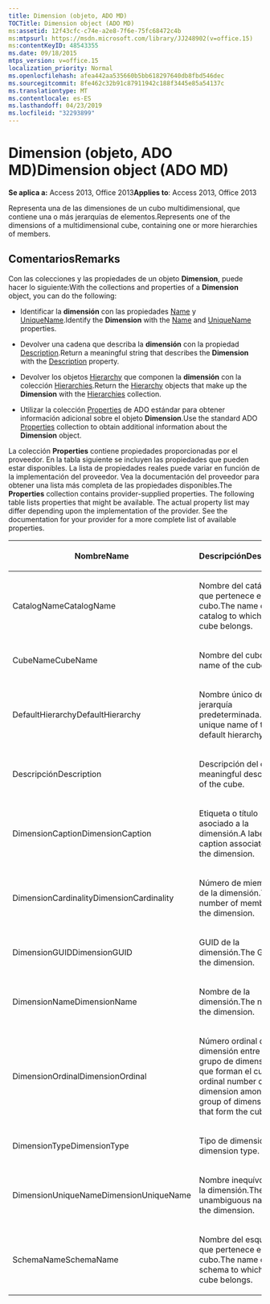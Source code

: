 ```yaml
---
title: Dimension (objeto, ADO MD)
TOCTitle: Dimension object (ADO MD)
ms:assetid: 12f43cfc-c74e-a2e8-7f6e-75fc68472c4b
ms:mtpsurl: https://msdn.microsoft.com/library/JJ248902(v=office.15)
ms:contentKeyID: 48543355
ms.date: 09/18/2015
mtps_version: v=office.15
localization_priority: Normal
ms.openlocfilehash: afea442aa535660b5bb618297640db8fbd546dec
ms.sourcegitcommit: 8fe462c32b91c87911942c188f3445e85a54137c
ms.translationtype: MT
ms.contentlocale: es-ES
ms.lasthandoff: 04/23/2019
ms.locfileid: "32293899"
---
```

# <a name="dimension-object-ado-md"></a><span data-ttu-id="07be7-102">Dimension (objeto, ADO MD)</span><span class="sxs-lookup"><span data-stu-id="07be7-102">Dimension object (ADO MD)</span></span>


<span data-ttu-id="07be7-103">**Se aplica a:** Access 2013, Office 2013</span><span class="sxs-lookup"><span data-stu-id="07be7-103">**Applies to**: Access 2013, Office 2013</span></span>

<span data-ttu-id="07be7-104">Representa una de las dimensiones de un cubo multidimensional, que contiene una o más jerarquías de elementos.</span><span class="sxs-lookup"><span data-stu-id="07be7-104">Represents one of the dimensions of a multidimensional cube, containing one or more hierarchies of members.</span></span>

## <a name="remarks"></a><span data-ttu-id="07be7-105">Comentarios</span><span class="sxs-lookup"><span data-stu-id="07be7-105">Remarks</span></span>

<span data-ttu-id="07be7-106">Con las colecciones y las propiedades de un objeto **Dimension**, puede hacer lo siguiente:</span><span class="sxs-lookup"><span data-stu-id="07be7-106">With the collections and properties of a **Dimension** object, you can do the following:</span></span>

  - <span data-ttu-id="07be7-107">Identificar la **dimensión** con las propiedades [Name](name-property-ado-md.md) y [UniqueName](uniquename-property-ado-md.md).</span><span class="sxs-lookup"><span data-stu-id="07be7-107">Identify the **Dimension** with the [Name](name-property-ado-md.md) and [UniqueName](uniquename-property-ado-md.md) properties.</span></span>

  - <span data-ttu-id="07be7-108">Devolver una cadena que describa la **dimensión** con la propiedad [Description](description-property-ado-md.md).</span><span class="sxs-lookup"><span data-stu-id="07be7-108">Return a meaningful string that describes the **Dimension** with the [Description](description-property-ado-md.md) property.</span></span>

  - <span data-ttu-id="07be7-109">Devolver los objetos [Hierarchy](hierarchy-object-ado-md.md) que componen la **dimensión** con la colección [Hierarchies](hierarchies-collection-ado-md.md).</span><span class="sxs-lookup"><span data-stu-id="07be7-109">Return the [Hierarchy](hierarchy-object-ado-md.md) objects that make up the **Dimension** with the [Hierarchies](hierarchies-collection-ado-md.md) collection.</span></span>

  - <span data-ttu-id="07be7-110">Utilizar la colección [Properties](properties-collection-ado.md) de ADO estándar para obtener información adicional sobre el objeto **Dimension**.</span><span class="sxs-lookup"><span data-stu-id="07be7-110">Use the standard ADO [Properties](properties-collection-ado.md) collection to obtain additional information about the **Dimension** object.</span></span>

<span data-ttu-id="07be7-p101">La colección **Properties** contiene propiedades proporcionadas por el proveedor. En la tabla siguiente se incluyen las propiedades que pueden estar disponibles. La lista de propiedades reales puede variar en función de la implementación del proveedor. Vea la documentación del proveedor para obtener una lista más completa de las propiedades disponibles.</span><span class="sxs-lookup"><span data-stu-id="07be7-p101">The **Properties** collection contains provider-supplied properties. The following table lists properties that might be available. The actual property list may differ depending upon the implementation of the provider. See the documentation for your provider for a more complete list of available properties.</span></span>

<table>
<colgroup>
<col style="width: 50%" />
<col style="width: 50%" />
</colgroup>
<thead>
<tr class="header">
<th><p><span data-ttu-id="07be7-115">Nombre</span><span class="sxs-lookup"><span data-stu-id="07be7-115">Name</span></span></p></th>
<th><p><span data-ttu-id="07be7-116">Descripción</span><span class="sxs-lookup"><span data-stu-id="07be7-116">Description</span></span></p></th>
</tr>
</thead>
<tbody>
<tr class="odd">
<td><p><span data-ttu-id="07be7-117">CatalogName</span><span class="sxs-lookup"><span data-stu-id="07be7-117">CatalogName</span></span></p></td>
<td><p><span data-ttu-id="07be7-118">Nombre del catálogo al que pertenece el cubo.</span><span class="sxs-lookup"><span data-stu-id="07be7-118">The name of the catalog to which this cube belongs.</span></span></p></td>
</tr>
<tr class="even">
<td><p><span data-ttu-id="07be7-119">CubeName</span><span class="sxs-lookup"><span data-stu-id="07be7-119">CubeName</span></span></p></td>
<td><p><span data-ttu-id="07be7-120">Nombre del cubo.</span><span class="sxs-lookup"><span data-stu-id="07be7-120">The name of the cube.</span></span></p></td>
</tr>
<tr class="odd">
<td><p><span data-ttu-id="07be7-121">DefaultHierarchy</span><span class="sxs-lookup"><span data-stu-id="07be7-121">DefaultHierarchy</span></span></p></td>
<td><p><span data-ttu-id="07be7-122">Nombre único de la jerarquía predeterminada.</span><span class="sxs-lookup"><span data-stu-id="07be7-122">The unique name of the default hierarchy.</span></span></p></td>
</tr>
<tr class="even">
<td><p><span data-ttu-id="07be7-123">Descripción</span><span class="sxs-lookup"><span data-stu-id="07be7-123">Description</span></span></p></td>
<td><p><span data-ttu-id="07be7-124">Descripción del cubo.</span><span class="sxs-lookup"><span data-stu-id="07be7-124">A meaningful description of the cube.</span></span></p></td>
</tr>
<tr class="odd">
<td><p><span data-ttu-id="07be7-125">DimensionCaption</span><span class="sxs-lookup"><span data-stu-id="07be7-125">DimensionCaption</span></span></p></td>
<td><p><span data-ttu-id="07be7-126">Etiqueta o título asociado a la dimensión.</span><span class="sxs-lookup"><span data-stu-id="07be7-126">A label or caption associated with the dimension.</span></span></p></td>
</tr>
<tr class="even">
<td><p><span data-ttu-id="07be7-127">DimensionCardinality</span><span class="sxs-lookup"><span data-stu-id="07be7-127">DimensionCardinality</span></span></p></td>
<td><p><span data-ttu-id="07be7-128">Número de miembros de la dimensión.</span><span class="sxs-lookup"><span data-stu-id="07be7-128">The number of members in the dimension.</span></span></p></td>
</tr>
<tr class="odd">
<td><p><span data-ttu-id="07be7-129">DimensionGUID</span><span class="sxs-lookup"><span data-stu-id="07be7-129">DimensionGUID</span></span></p></td>
<td><p><span data-ttu-id="07be7-130">GUID de la dimensión.</span><span class="sxs-lookup"><span data-stu-id="07be7-130">The GUID of the dimension.</span></span></p></td>
</tr>
<tr class="even">
<td><p><span data-ttu-id="07be7-131">DimensionName</span><span class="sxs-lookup"><span data-stu-id="07be7-131">DimensionName</span></span></p></td>
<td><p><span data-ttu-id="07be7-132">Nombre de la dimensión.</span><span class="sxs-lookup"><span data-stu-id="07be7-132">The name of the dimension.</span></span></p></td>
</tr>
<tr class="odd">
<td><p><span data-ttu-id="07be7-133">DimensionOrdinal</span><span class="sxs-lookup"><span data-stu-id="07be7-133">DimensionOrdinal</span></span></p></td>
<td><p><span data-ttu-id="07be7-134">Número ordinal de la dimensión entre el grupo de dimensiones que forman el cubo.</span><span class="sxs-lookup"><span data-stu-id="07be7-134">The ordinal number of the dimension among the group of dimensions that form the cube.</span></span></p></td>
</tr>
<tr class="even">
<td><p><span data-ttu-id="07be7-135">DimensionType</span><span class="sxs-lookup"><span data-stu-id="07be7-135">DimensionType</span></span></p></td>
<td><p><span data-ttu-id="07be7-136">Tipo de dimensión.</span><span class="sxs-lookup"><span data-stu-id="07be7-136">The dimension type.</span></span></p></td>
</tr>
<tr class="odd">
<td><p><span data-ttu-id="07be7-137">DimensionUniqueName</span><span class="sxs-lookup"><span data-stu-id="07be7-137">DimensionUniqueName</span></span></p></td>
<td><p><span data-ttu-id="07be7-138">Nombre inequívoco de la dimensión.</span><span class="sxs-lookup"><span data-stu-id="07be7-138">The unambiguous name of the dimension.</span></span></p></td>
</tr>
<tr class="even">
<td><p><span data-ttu-id="07be7-139">SchemaName</span><span class="sxs-lookup"><span data-stu-id="07be7-139">SchemaName</span></span></p></td>
<td><p><span data-ttu-id="07be7-140">Nombre del esquema al que pertenece el cubo.</span><span class="sxs-lookup"><span data-stu-id="07be7-140">The name of the schema to which this cube belongs.</span></span></p></td>
</tr>
</tbody>
</table>

